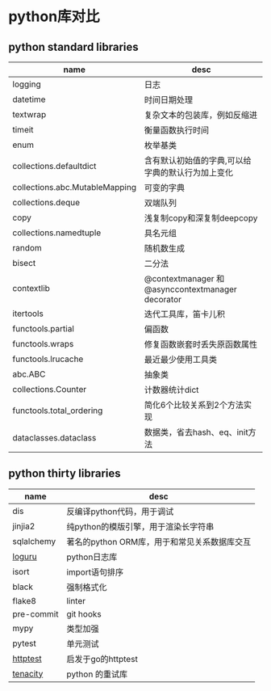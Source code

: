 # python库对比

## python standard libraries

| name                           | desc                                             |
|--------------------------------|--------------------------------------------------|
| logging                        | 日志                                               |
| datetime                       | 时间日期处理                                           |
| textwrap                       | 复杂文本的包装库，例如反缩进                                   |
| timeit                         | 衡量函数执行时间                                         |
| enum                           | 枚举基类                                             |
| collections.defaultdict        | 含有默认初始值的字典,可以给字典的默认行为加上变化                        |
| collections.abc.MutableMapping | 可变的字典                                            |
| collections.deque              | 双端队列                                             |
| copy                           | 浅复制copy和深复制deepcopy                              |
| collections.namedtuple         | 具名元组                                             |
| random                         | 随机数生成                                            |
| bisect                         | 二分法                                              |
| contextlib                     | @contextmanager 和 @asynccontextmanager decorator |
| itertools                      | 迭代工具库，笛卡儿积                                       |
| functools.partial              | 偏函数                                              |
| functools.wraps                | 修复函数嵌套时丢失原函数属性                                   |
| functools.lrucache             | 最近最少使用工具类                                        |
| abc.ABC                        | 抽象类                                              |
| collections.Counter            | 计数器统计dict                                        |
| functools.total_ordering       | 简化6个比较关系到2个方法实现                                  |
| dataclasses.dataclass          | 数据类，省去hash、eq、init方法                             |

## python thirty libraries

| name                                              | desc                        |
|---------------------------------------------------|-----------------------------|
| dis                                               | 反编译python代码，用于调试            |
| jinjia2                                           | 纯python的模版引擎，用于渲染长字符串       |
| sqlalchemy                                        | 著名的python ORM库，用于和常见关系数据库交互 |
| [loguru](https://github.com/Delgan/loguru)        | python日志库                   |
| isort                                             | import语句排序                  |
| black                                             | 强制格式化                       |
| flake8                                            | linter                      |
| pre-commit                                        | git hooks                   |
| mypy                                              | 类型加强                        |
| pytest                                            | 单元测试                        |
| [httptest](https://github.com/pdxjohnny/httptest) | 启发于go的httptest              |
| [tenacity](https://github.com/jd/tenacity)        | python 的重试库                 |
